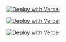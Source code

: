 [![Deploy with Vercel](https://vercel.com/button)](https://vercel.com/new/clone?repository-url=https%3A%2F%2Fgithub.com%2Fvercel%2Fnext.js%2Ftree%2Fcanary%2Fexamples%2Fhello-world)

[![Deploy with Vercel](https://vercel.com/button)](https://vercel.com/new/clone?repository-url=https%3A%2F%2Fgithub.com%2Fvercel-labs%2Fai-sdk-preview-provider-registry%26env%3DOPENAI_API_KEY%2CANTHROPIC_API_KEY%2CGOOGLE_GENERATIVE_AI_API_KEY%26envDescription%3DAPI%20keys%20needed%20for%20application)

[![Deploy with Vercel](https://vercel.com/button)](https://vercel.com/new/clone?repository-url=https%3A%2F%2Fgithub.com%2Fvercel-labs%2Fai-sdk-preview-provider-registry&env=OPENAI_API_KEY,ANTHROPIC_API_KEY,GOOGLE_GENERATIVE_AI_API_KEY)

